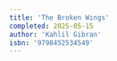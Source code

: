 ```yaml
---
title: 'The Broken Wings'
completed: 2025-05-15
author: 'Kahlil Gibran'
isbn: '9798452534549'
---
```

